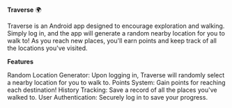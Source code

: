 **Traverse** 🌍

Traverse is an Android app designed to encourage exploration and walking. Simply log in, and the app will generate a random nearby location for you to walk to! As you reach new places, you'll earn points and keep track of all the locations you've visited.

**Features**

Random Location Generator: Upon logging in, Traverse will randomly select a nearby location for you to walk to.
Points System: Gain points for reaching each destination!
History Tracking: Save a record of all the places you've walked to.
User Authentication: Securely log in to save your progress.
